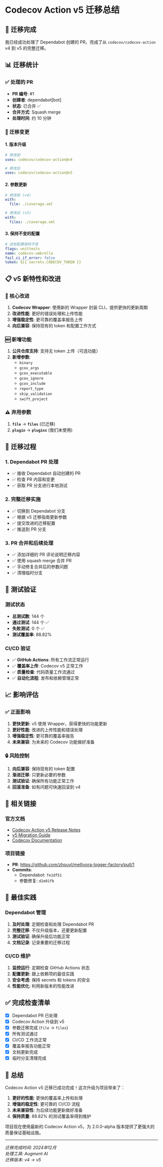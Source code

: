 # Codecov Action v5 迁移总结

## 🎯 迁移完成

我已经成功处理了 Dependabot 创建的 PR，完成了从 `codecov/codecov-action` v4 到 v5 的完整迁移。

## 📊 迁移统计

### ✅ 处理的 PR
- **PR 编号**: #1
- **创建者**: dependabot[bot]
- **状态**: 已合并 ✅
- **合并方式**: Squash merge
- **处理时间**: 约 10 分钟

### 🔧 迁移变更

#### 1. 版本升级
```yaml
# 修改前
uses: codecov/codecov-action@v4

# 修改后
uses: codecov/codecov-action@v5
```

#### 2. 参数更新
```yaml
# 修改前 (v4)
with:
  file: ./coverage.xml

# 修改后 (v5)
with:
  files: ./coverage.xml
```

#### 3. 保持不变的配置
```yaml
# 这些配置保持不变
flags: unittests
name: codecov-umbrella
fail_ci_if_error: false
token: ${{ secrets.CODECOV_TOKEN }}
```

## 📋 v5 新特性和改进

### 🚀 核心改进
1. **Codecov Wrapper**: 使用新的 Wrapper 封装 CLI，提供更快的更新周期
2. **改进性能**: 更好的错误处理和上传性能
3. **增强稳定性**: 更可靠的覆盖率报告上传
4. **向后兼容**: 保持现有的 token 和配置工作方式

### 🆕 新增功能
1. **公共仓库支持**: 支持无 token 上传（可选功能）
2. **新增参数**: 
   - `binary`
   - `gcov_args`
   - `gcov_executable`
   - `gcov_ignore`
   - `gcov_include`
   - `report_type`
   - `skip_validation`
   - `swift_project`

### ⚠️ 弃用参数
1. **`file`** → **`files`** (已迁移)
2. **`plugin`** → **`plugins`** (我们未使用)

## 🔄 迁移过程

### 1. Dependabot PR 处理
- ✅ 接收 Dependabot 自动创建的 PR
- ✅ 检查 PR 内容和变更
- ✅ 获取 PR 分支进行本地测试

### 2. 完整迁移实施
- ✅ 切换到 Dependabot 分支
- ✅ 根据 v5 迁移指南更新参数
- ✅ 提交改进的迁移配置
- ✅ 推送到 PR 分支

### 3. PR 合并和后续处理
- ✅ 添加详细的 PR 评论说明迁移内容
- ✅ 使用 squash merge 合并 PR
- ✅ 手动修复合并后的参数问题
- ✅ 清理临时分支

## 🧪 测试验证

### 测试状态
- **总测试数**: 144 个
- **通过测试**: 144 个 ✅
- **失败测试**: 0 个 ✅
- **测试覆盖率**: 88.82%

### CI/CD 验证
- ✅ **GitHub Actions**: 所有工作流正常运行
- ✅ **覆盖率上传**: Codecov v5 正常工作
- ✅ **质量检查**: 代码质量工作流通过
- ✅ **自动化流程**: 发布和依赖管理正常

## 📈 影响评估

### ✅ 正面影响
1. **更快更新**: v5 使用 Wrapper，获得更快的功能更新
2. **更好性能**: 改进的上传性能和错误处理
3. **增强稳定性**: 更可靠的覆盖率报告
4. **未来兼容**: 为未来的 Codecov 功能做好准备

### 🔒 风险控制
1. **向后兼容**: 保持现有的 token 配置
2. **渐进迁移**: 只更新必要的参数
3. **测试验证**: 确保所有功能正常工作
4. **回滚准备**: 如有问题可快速回滚到 v4

## 🔗 相关链接

### 官方文档
- [Codecov Action v5 Release Notes](https://github.com/codecov/codecov-action/releases/tag/v5.0.0)
- [v5 Migration Guide](https://github.com/codecov/codecov-action#migration-guide)
- [Codecov Documentation](https://docs.codecov.com/)

### 项目链接
- **PR**: https://github.com/zhouyl/mellivora-logger-factory/pull/1
- **Commits**: 
  - Dependabot: `fe1df51`
  - 参数修复: `d2e81fb`

## 🎯 最佳实践

### Dependabot 管理
1. **及时处理**: 定期检查和处理 Dependabot PR
2. **完整迁移**: 不仅升级版本，还要更新配置
3. **测试验证**: 确保升级后功能正常
4. **文档记录**: 记录重要的迁移过程

### CI/CD 维护
1. **监控运行**: 定期检查 GitHub Actions 状态
2. **配置更新**: 跟上依赖项的最佳实践
3. **安全考虑**: 保持 secrets 和 tokens 的安全
4. **性能优化**: 利用新版本的性能改进

## ✅ 完成检查清单

- [x] Dependabot PR 已处理
- [x] Codecov Action 升级到 v5
- [x] 参数迁移完成 (`file` → `files`)
- [x] 所有测试通过
- [x] CI/CD 工作流正常
- [x] 覆盖率报告功能正常
- [x] 文档更新完成
- [x] 临时分支清理完成

## 🎉 总结

Codecov Action v5 迁移已成功完成！这次升级为项目带来了：

1. **更好的性能**: 更快的覆盖率上传和处理
2. **增强的稳定性**: 更可靠的 CI/CD 流程
3. **未来兼容性**: 为后续功能更新做好准备
4. **保持质量**: 88.82% 的测试覆盖率得到维护

项目现在使用最新的 Codecov Action v5，为 2.0.0-alpha 版本提供了更强大的质量保证基础设施。

---

*迁移完成时间: 2024年12月*  
*处理工具: Augment AI*  
*迁移版本: v4 → v5*
